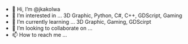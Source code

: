 - 👋 Hi, I’m @jkakolwa
- 👀 I’m interested in ... 3D Graphic, Python, C#, C++, GDScript, Gaming
- 🌱 I’m currently learning ... 3D Graphic, Gaming, GDScirpt 
- 💞️ I’m looking to collaborate on ...
- 📫 How to reach me ...

<!---
jkakolwa/jkakolwa is a ✨ special ✨ repository because its `README.md` (this file) appears on your GitHub profile.
You can click the Preview link to take a look at your changes.
--->

